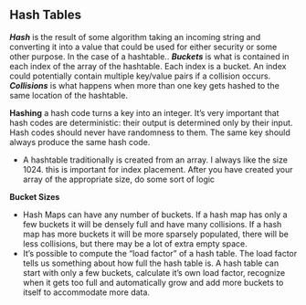 
## Hash Tables

***Hash*** is the result of some algorithm taking an incoming string and converting it into a value that could be used for either security or some other purpose. In the case of a hashtable..
***Buckets***  is what is contained in each index of the array of the hashtable. Each index is a bucket. An index could potentially contain multiple key/value pairs if a collision occurs.
***Collisions***  is what happens when more than one key gets hashed to the same location of the hashtable.


**Hashing**
a hash code turns a key into an integer. It’s very important that hash codes are deterministic: their output is determined only by their input. Hash codes should never have randomness to them. The same key should always produce the same hash code.
- A hashtable traditionally is created from an array. I always like the size 1024. this is important for index placement. After you have created your array of the appropriate size, do some sort of logic


**Bucket Sizes**
- Hash Maps can have any number of buckets. If a hash map has only a few buckets it will be densely full and have many collisions. If a hash map has more buckets it will be more sparsely populated, there will be less collisions, but there may be a lot of extra empty space.
- It’s possible to compute the “load factor” of a hash table. The load factor tells us something about how full the hash table is. A hash table can start with only a few buckets, calculate it’s own load factor, recognize when it gets too full and automatically grow and add more buckets to itself to accommodate more data.
